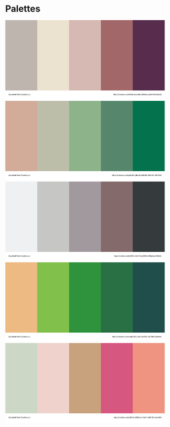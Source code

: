 # Palettes







[![palette](palette.svg)](https://coolors.co/bfb5af-ece2d0-d5b9b2-a26769-582c4d)
[![palette1](palette(1).svg)](https://coolors.co/d2ab99-bdbea9-8db38b-56876d-04724d)
[![palette2](palette(2).svg)](https://coolors.co/eef0f2-c6c7c4-a2999e-846a6a-353b3c)
[![palette3](palette(3).svg)](https://coolors.co/ecba82-81c14b-2e933c-297045-204e4a)
[![palette4](palette(4).svg)](https://coolors.co/ccd7c5-efd2cb-c7a27c-d65780-ee9480)

